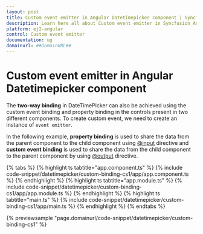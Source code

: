 ```yaml
---
layout: post
title: Custom event emitter in Angular Datetimepicker component | Syncfusion
description: Learn here all about Custom event emitter in Syncfusion Angular Datetimepicker component of Syncfusion Essential JS 2 and more.
platform: ej2-angular
control: Custom event emitter 
documentation: ug
domainurl: ##DomainURL##
---
```


# Custom event emitter in Angular Datetimepicker component

The **two-way binding** in DateTimePicker can also be achieved using the custom event binding and property binding in the controls present in two different components. To create custom event, we need to create an instance of `event emitter`.

In the following example, **property binding** is used to share the data from the parent component to the child component using [@input](https://angular.io/api/core/Directive#inputs) directive and **custom event binding** is used to share the data from the child component to the parent component by using [@output](https://angular.io/api/core/Directive#outputs) directive.

{% tabs %}
{% highlight ts tabtitle="app.component.ts" %}
{% include code-snippet/datetimepicker/custom-binding-cs1/app/app.component.ts %}
{% endhighlight %}
{% highlight ts tabtitle="app.module.ts" %}
{% include code-snippet/datetimepicker/custom-binding-cs1/app/app.module.ts %}
{% endhighlight %}
{% highlight ts tabtitle="main.ts" %}
{% include code-snippet/datetimepicker/custom-binding-cs1/app/main.ts %}
{% endhighlight %}
{% endtabs %}
  
{% previewsample "page.domainurl/code-snippet/datetimepicker/custom-binding-cs1" %}